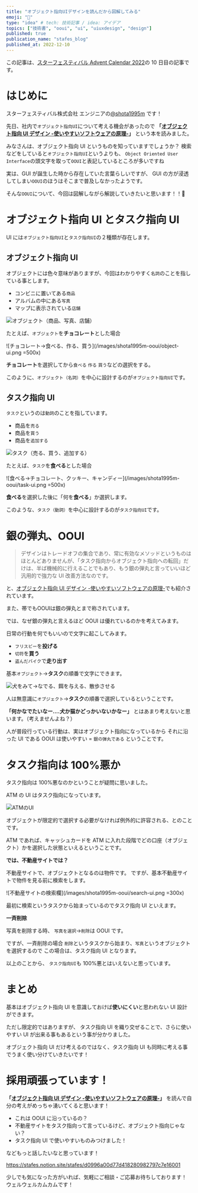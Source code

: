 ```yaml
---
title: "オブジェクト指向UIデザインを読んだから図解してみる"
emoji: "🎨"
type: "idea" # tech: 技術記事 / idea: アイデア
topics: ["技術書", "ooui", "ui", "uiuxdesign", "design"]
published: true
publication_name: "stafes_blog"
published_at: 2022-12-10
---
```


この記事は、[スターフェスティバル Advent Calendar 2022](https://qiita.com/advent-calendar/2022/stafes)の 10 日目の記事です。

# はじめに

スターフェスティバル株式会社 エンジニアの[@shota1995m](https://stafes.notion.site/stafes/d0996a00d77d418280982797c7e16001?p=8b0ee9b8d8c34418a243cc9a586702d1) です！

先日、社内で`オブジェクト指向UI`について考える機会があったので **「[オブジェクト指向 UI デザイン -使いやすいソフトウェアの原理-](https://www.sociomedia.co.jp/10046)」** という本を読みました。

みなさんは、オブジェクト指向 UI というものを知っていますでしょうか？
検索などをしていると`オブジェクト指向UI`というよりも、
`Object Oriented User Interface`の頭文字を取って`OOUI`と表記しているところが多いですね

実は、GUI が誕生した時から存在していた言葉らしいですが、
GUI の方が浸透してしまい`OOUI`のほうはそこまで普及しなかったようです。

そんな`OOUI`について、今回は図解しながら解説していきたいと思います！！🙌

# オブジェクト指向 UI とタスク指向 UI

UI には`オブジェクト指向UI`と`タスク指向UI`の２種類が存在します。

## オブジェクト指向 UI

オブジェクトには色々意味がありますが、今回はわかりやすく`名詞`のことを指している事とします。

- コンビニに置いてある`商品`
- アルバムの中にある`写真`
- マップに表示されている`店舗`

![オブジェクト（商品、写真、店舗）](/images/shota1995m-ooui/object.png)

たとえば、`オブジェクト`を**チョコレート**とした場合

![チョコレート→食べる、作る、買う](/images/shota1995m-ooui/object-ui.png =500x)

**チョコレート**を選択してから`食べる` `作る` `買う`などの選択をする。

このように、`オブジェクト（名詞）`を中心に設計するのが`オブジェクト指向UI`です。

## タスク指向 UI

`タスク`というのは`動詞`のことを指しています。

- 商品を`売る`
- 商品を`買う`
- 商品を`追加する`

![タスク（売る、買う、追加する）](/images/shota1995m-ooui/task.png)

たとえば、`タスク`を**食べる**とした場合

![食べる→チョコレート、クッキー、キャンディー](/images/shota1995m-ooui/task-ui.png =500x)

**食べる**を選択した後に「何を**食べる**」か選択します。

このような、`タスク（動詞）`を中心に設計するのが`タスク指向UI`です。

# 銀の弾丸、OOUI

> デザインはトレードオフの集合であり、常に有効なメソッドというものはほとんどありませんが、「タスク指向からオブジェクト指向への転回」だけは、半ば機械的に行えることでもあり、もう銀の弾丸と言っていいほど汎用的で強力な UI 改善方法なのです。

と、[オブジェクト指向 UI デザイン -使いやすいソフトウェアの原理-](https://www.sociomedia.co.jp/10046)でも紹介されています。

また、帯でもOOUIは銀の弾丸とまで称されています。

では、なぜ銀の弾丸と言えるほど OOUI は優れているのかを考えてみます。

日常の行動を何でもいいので文字に起こしてみます。

- `フリスビー`を**投げる**
- `切符`を**買う**
- `盗んだバイク`で**走り出す**

基本`オブジェクト`→**タスク**の順番で文字にできます。

![犬をみて→なでる、餌を与える、散歩させる](/images/shota1995m-ooui/dog-task.png)

人は無意識に`オブジェクト`→**タスク**の順番で選択しているということです。

**「何かなでたいなー....犬か猫かどっかいないかなー」**
とはあまり考えないと思います。（考えませんよね？）

人が普段行っている行動は、実はオブジェクト指向になっているから
それに沿った UI である OOUI は使いやすい = `銀の弾丸である` ということです。

# タスク指向は 100%悪か

タスク指向は 100%悪なのかということが疑問に思いました。

ATM の UI はタスク指向になっています。

![ATMのUI](/images/shota1995m-ooui/atm.png)

オブジェクトが限定的で選択する必要がなければ例外的に許容される、とのことです。

ATM であれば、キャッシュカードを ATM に入れた段階でどの口座（オブジェクト）かを選択した状態といえるということです。

**では、不動産サイトでは？**

不動産サイトで、オブジェクトとなるのは物件です。
ですが、基本不動産サイトで物件を見る前に検索をします。

![不動産サイトの検索欄](/images/shota1995m-ooui/search-ui.png =300x)

最初に検索というタスクから始まっているのでタスク指向 UI といえます。

**一斉削除**

写真を削除する時、
`写真を選択`→`削除`は OOUI です。

ですが、一斉削除の場合
`削除`というタスクから始まり、`写真`というオブジェクトを選択するので
この場合は、タスク指向 UI となります。

以上のことから、
`タスク指向UI`も 100%悪とはいえないと思っています。

# まとめ

基本はオブジェクト指向 UI を意識しておけば**使いにくい**と思われない UI 設計ができます。

ただし限定的ではありますが、
タスク指向 UI を織り交ぜることで、さらに使いやすい UI が出来る事もあるという事が分かりました。

オブジェクト指向 UI だけ考えるのではなく、タスク指向 UI も同時に考える事でうまく使い分けていきたいです！

# 採用頑張っています！

 **「[オブジェクト指向 UI デザイン -使いやすいソフトウェアの原理-](https://www.sociomedia.co.jp/10046)」** を読んで自分の考えがめっちゃ湧いてくると思います！

- これは OOUI に沿っているの？
- 不動産サイトをタスク指向って言っているけど、オブジェクト指向じゃない？
- タスク指向 UI で使いやすいものみつけました！

などもっと話したいなと思っています！

https://stafes.notion.site/stafes/d0996a00d77d418280982797c7e16001

少しでも気になった方がいれば、気軽にご相談・ご応募お待ちしております！
ウェルウェルカムカムです！
